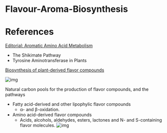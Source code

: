# Flavour-Aroma-Biosynthesis

# References
[Editorial: Aromatic Amino Acid Metabolism](https://www.frontiersin.org/articles/10.3389/fmolb.2019.00022/full)
* The Shikimate Pathway
* Tyrosine Aminotransferase in Plants

[Biosynthesis of plant-derived flavor compounds](https://onlinelibrary.wiley.com/doi/10.1111/j.1365-313X.2008.03446.x)

![img](https://onlinelibrary.wiley.com/cms/asset/de577577-87d1-4919-8fbb-2a92b3b08d97/tpj_3446_f2.gif)

Natural carbon pools for the production of flavor compounds, and the pathways

* Fatty acid-derived and other lipophylic flavor compounds
    - α- and β-oxidation. 
* Amino acid-derived flavor compounds
    - Acids, alcohols, aldehydes, esters, lactones and N- and S-containing flavor molecules.
    ![img](https://onlinelibrary.wiley.com/cms/asset/47b1fcd2-ce33-49cd-bd33-ac0218dc1291/tpj_3446_f9.gif)
    

